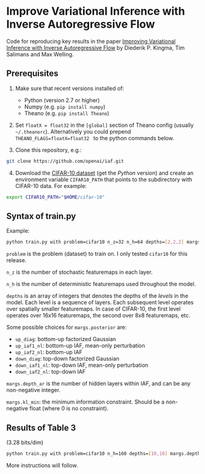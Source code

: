 # Improve Variational Inference with Inverse Autoregressive Flow

Code for reproducing key results in the paper [Improving Variational Inference with Inverse Autoregressive Flow](http://arxiv.org/abs/1606.04934) by Diederik P. Kingma, Tim Salimans and Max Welling.

## Prerequisites

1. Make sure that recent versions installed of:
    - Python (version 2.7 or higher)
    - Numpy (e.g. `pip install numpy`)
    - Theano (e.g. `pip install Theano`)

2. Set `floatX = float32` in the `[global]` section of Theano config (usually `~/.theanorc`). Alternatively you could prepend `THEANO_FLAGS=floatX=float32 ` to the python commands below. 

3. Clone this repository, e.g.:
```sh
git clone https://github.com/openai/iaf.git
```

4. Download the [CIFAR-10 dataset](https://www.cs.toronto.edu/~kriz/cifar.html) (get the *Python* version) and create an environment variable `CIFAR10_PATH` that points to the subdirectory with CIFAR-10 data. For example:
```sh
export CIFAR10_PATH="$HOME/cifar-10"
```

## Syntax of train.py

Example:
```sh
python train.py with problem=cifar10 n_z=32 n_h=64 depths=[2,2,2] margs.depth_ar=1 margs.posterior=down_iaf2_NL margs.kl_min=0.25
```

`problem` is the problem (dataset) to train on. I only tested `cifar10` for this release.

`n_z` is the number of stochastic featuremaps in each layer.

`n_h` is the number of deterministic featuremaps used throughout the model.

`depths` is an array of integers that denotes the depths of the *levels* in the model. Each level is a sequence of layers. Each subsequent level operates over spatially smaller featuremaps. In case of CIFAR-10, the first level operates over 16x16 featuremaps, the second over 8x8 featuremaps, etc.

Some possible choices for `margs.posterior` are:
- `up_diag`: bottom-up factorized Gaussian
- `up_iaf1_nl`: bottom-up IAF, mean-only perturbation
- `up_iaf2_nl`: bottom-up IAF
- `down_diag`: top-down factorized Gaussian
- `down_iaf1_nl`: top-down IAF, mean-only perturbation
- `down_iaf2_nl`: top-down IAF

`margs.depth_ar` is the number of hidden layers within IAF, and can be any non-negative integer.

`margs.kl_min`: the minimum information constraint. Should be a non-negative float (where 0 is no constraint).

## Results of Table 3

(3.28 bits/dim)

```sh
python train.py with problem=cifar10 n_h=160 depths=[10,10] margs.depth_ar=2 margs.posterior=down_iaf2_nl margs.prior=diag margs.kl_min=0.25
```

More instructions will follow.
